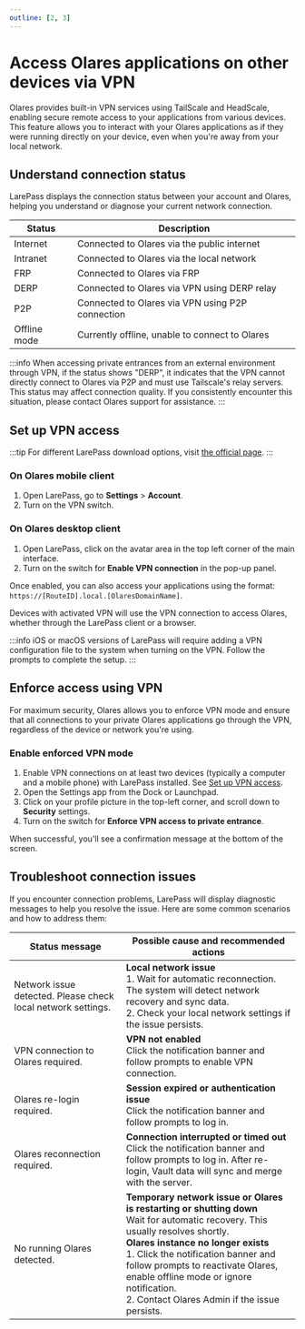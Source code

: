 ```yaml
---
outline: [2, 3]
---
```


# Access Olares applications on other devices via VPN
Olares provides built-in VPN services using TailScale and HeadScale, enabling secure remote access to your applications from various devices. This feature allows you to interact with your Olares applications as if they were running directly on your device, even when you're away from your local network.

## Understand connection status
LarePass displays the connection status between your account and Olares, helping you understand or diagnose your current network connection.

| Status       | Description                                      |
|--------------|--------------------------------------------------|
| Internet     | Connected to Olares via the public internet      |
| Intranet     | Connected to Olares via the local network        |
| FRP          | Connected to Olares via FRP                      |
| DERP         | Connected to Olares via VPN using DERP relay     |
| P2P          | Connected to Olares via VPN using P2P connection |
| Offline mode | Currently offline, unable to connect to Olares   |

:::info
When accessing private entrances from an external environment through VPN, if the status shows "DERP", it indicates that the VPN cannot directly connect to Olares via P2P and must use Tailscale's relay servers. This status may affect connection quality. If you consistently encounter this situation, please contact Olares support for assistance.
:::

## Set up VPN access
:::tip
For different LarePass download options, visit [the official page](https://www.olares.com/larepass).
:::

### On Olares mobile client
1. Open LarePass, go to **Settings** > **Account**.
2. Turn on the VPN switch.

### On Olares desktop client
1. Open LarePass, click on the avatar area in the top left corner of the main interface.
2. Turn on the switch for **Enable VPN connection** in the pop-up panel.

Once enabled, you can also access your applications using the format: `https://[RouteID].local.[OlaresDomainName]`.

Devices with activated VPN will use the VPN connection to access Olares, whether through the LarePass client or a browser.

:::info
iOS or macOS versions of LarePass will require adding a VPN configuration file to the system when turning on the VPN. Follow the prompts to complete the setup.
:::

## Enforce access using VPN
For maximum security, Olares allows you to enforce VPN mode and ensure that all connections to your private Olares applications go through the VPN, regardless of the device or network you're using.

### Enable enforced VPN mode

1. Enable VPN connections on at least two devices (typically a computer and a mobile phone) with LarePass installed. See [Set up VPN access](#set-up-vpn-access).
2. Open the Settings app from the Dock or Launchpad.
3. Click on your profile picture in the top-left corner, and scroll down to **Security** settings.
4. Turn on the switch for **Enforce VPN access to private entrance**.

When successful, you'll see a confirmation message at the bottom of the screen.

## Troubleshoot connection issues
If you encounter connection problems, LarePass will display diagnostic messages to help you resolve the issue. Here are some common scenarios and how to address them:

| Status message                                               | Possible cause and recommended actions                                                                                                                                                                                                                                                                                                                                 |
|--------------------------------------------------------------|------------------------------------------------------------------------------------------------------------------------------------------------------------------------------------------------------------------------------------------------------------------------------------------------------------------------------------------------------------------------|
| Network issue detected. Please check local network settings. | **Local network issue** <br> 1. Wait for automatic reconnection. The system will detect network recovery and sync data. <br> 2. Check your local network settings if the issue persists.                                                                                                                                                                               |
| VPN connection to Olares required.                         | **VPN not enabled** <br> Click the notification banner and follow prompts to enable VPN connection.                                                                                                                                                                                                                                                                    |
| Olares re-login required.                                  | **Session expired or authentication issue** <br> Click the notification banner and follow prompts to log in.                                                                                                                                                                                                                                                           |
| Olares reconnection required.                              | **Connection interrupted or timed out** <br> Click the notification banner and follow prompts to log in. After re-login, Vault data will sync and merge with the server.                                                                                                                                                                                               |
| No running Olares detected.                                | **Temporary network issue or Olares is restarting or shutting down** <br> Wait for automatic recovery. This usually resolves shortly. <br> **Olares instance no longer exists** <br> 1. Click the notification banner and follow prompts to reactivate Olares, enable offline mode or ignore notification. <br> 2. Contact Olares Admin if the issue persists. |
